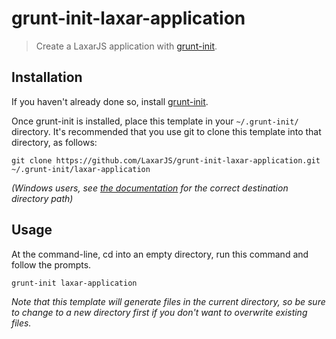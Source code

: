 # grunt-init-laxar-application

> Create a LaxarJS application with [grunt-init][].

[grunt-init]: http://gruntjs.com/project-scaffolding

## Installation
If you haven't already done so, install [grunt-init][].

Once grunt-init is installed, place this template in your `~/.grunt-init/` directory. It's recommended that you use git to clone this template into that directory, as follows:

```
git clone https://github.com/LaxarJS/grunt-init-laxar-application.git ~/.grunt-init/laxar-application
```

_(Windows users, see [the documentation][grunt-init] for the correct destination directory path)_

## Usage

At the command-line, cd into an empty directory, run this command and follow the prompts.

```
grunt-init laxar-application
```

_Note that this template will generate files in the current directory, so be sure to change to a new directory first if you don't want to overwrite existing files._
